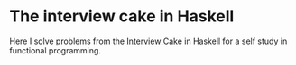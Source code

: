 # The interview cake in Haskell

Here I solve problems from the [Interview Cake](https://www.interviewcake.com/) in Haskell for a self study in functional programming.
